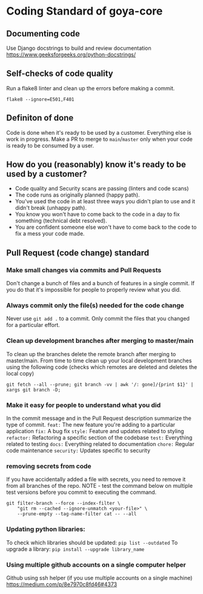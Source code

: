 # Coding Standard of goya-core

## Documenting code
Use Django docstrings to build and review documentation
https://www.geeksforgeeks.org/python-docstrings/

## Self-checks of code quality
Run a flake8 linter and clean up the errors before making a commit. 
```
flake8 --ignore=E501,F401
```

## Definiton of done
Code is done when it's ready to be used by a customer. Everything else is work in progress.
Make a PR to merge to `main`/`master` only when your code is ready to be consumed by a user. 

## How do you (reasonably) know it's ready to be used by a customer?
- Code quality and Security scans are passing (linters and code scans)
- The code runs as originally planned (happy path).
- You've used the code in at least three ways you didn't plan to use and it didn't break (unhappy path).
- You know you won't have to come back to the code in a day to fix something (technical debt resolved).
- You are confident someone else won't have to come back to the code to fix a mess your code made.


## Pull Request (code change) standard
### Make small changes via commits and Pull Requests
Don't change a bunch of files and a bunch of features in a single commit. 
If you do that it's impossible for people to properly review what you did.

### Always commit only the file(s) needed for the code change
Never use `git add .` to a commit. Only commit the files that you changed for a particular effort.

### Clean up development branches after merging to master/main
To clean up the branches delete the remote branch after merging to master/main.
From time to time clean up your local development branches using the following code (checks which remotes are deleted and deletes the local copy)
```
git fetch --all --prune; git branch -vv | awk '/: gone]/{print $1}' | xargs git branch -D;
```


### Make it easy for people to understand what you did
In the commit message and in the Pull Request description summarize the type of commit.
`feat:` The new feature you're adding to a particular application
`fix:` A bug fix
`style:` Feature and updates related to styling
`refactor:` Refactoring a specific section of the codebase
`test:` Everything related to testing
`docs:` Everything related to documentation
`chore:` Regular code maintenance
`security:` Updates specific to security


### removing secrets from code
If you have accidentally added a file with secrets, you need to remove it from all branches of the repo.
NOTE - test the command below on multiple test versions before you commit to executing the command.
```
git filter-branch --force --index-filter \
    "git rm --cached --ignore-unmatch <your-file>" \
    --prune-empty --tag-name-filter cat -- --all
```

### Updating python libraries:

To check which libraries should be updated: `pip list --outdated`
To upgrade a library: `pip install --upgrade library_name`


### Using multiple github accounts on a single computer helper
Github using ssh helper (if you use multiple accounts on a single machine)
https://medium.com/p/8e7970c8fd46#4373



